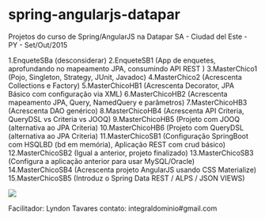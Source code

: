 # spring-angularjs-datapar
Projetos do curso de Spring/AngularJS na Datapar SA - Ciudad del Este - PY - Set/Out/2015

1.EnqueteSBa (desconsiderar)
2.EnqueteSB1 (App de enquetes, aprofundando no mapeamento JPA, consumindo API REST )
3.MasterChico1  (Pojo,  Singleton, Strategy, JUnit, Javadoc)
4.MasterChico2  (Acrescenta Collections e Factory)
5.MasterChicoHB1 (Acrescenta Decorator, JPA Básico com configuração via XML) 
6.MasterChicoHB2 (Acrescenta mapeamento JPA, Query, NamedQuery e parâmetros)
7.MasterChicoHB3 (Acrescenta DAO genérico)
8.MasterChicoHB4 (Acrescenta API Criteria, QueryDSL vs Criteria vs JOOQ)
9.MasterChicoHB5 (Projeto com JOOQ (alternativa ao JPA Criteria)
10.MasterChicoHB6 (Projeto com QueryDSL (alternativa ao JPA Criteria)
11.MasterChicoSB1 (Configuração SpringBoot com HSQLBD (bd em memória), Aplicação REST com crud básico)
12.MasterChicoSB2 (Igual a anterior, projeto finalizado)
13.MasterChicoSB3 (Configura a aplicação anterior para usar MySQL/Oracle)
14.MasterChicoSB4 (Acrescenta projeto AngularJS usando CSS Materialize)
15.MasterChicoSB5 (Introduz o Spring Data REST / ALPS / JSON VIEWS)

![](http://lyndontavares.github.io/images/2015-10-05_22-32-14.png)

Facilitador: Lyndon Tavares
contato: integraldominio#gmail.com
